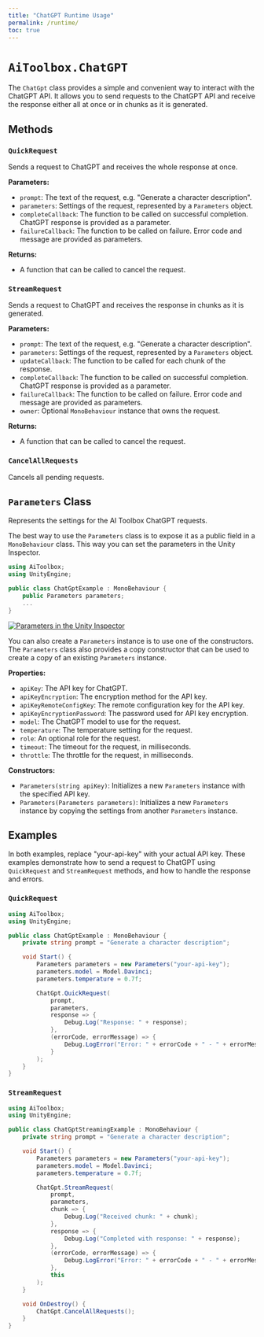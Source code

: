 ```yaml
---
title: "ChatGPT Runtime Usage"
permalink: /runtime/
toc: true
---
```


# `AiToolbox.ChatGPT`
The `ChatGpt` class provides a simple and convenient way to interact with the ChatGPT API. It allows you to send requests to the ChatGPT API and receive the response either all at once or in chunks as it is generated.

## Methods

### `QuickRequest`

Sends a request to ChatGPT and receives the whole response at once.

**Parameters:**

- `prompt`: The text of the request, e.g. "Generate a character description".
- `parameters`: Settings of the request, represented by a `Parameters` object.
- `completeCallback`: The function to be called on successful completion. ChatGPT response is provided as a parameter.
- `failureCallback`: The function to be called on failure. Error code and message are provided as parameters.

**Returns:**

- A function that can be called to cancel the request.

### `StreamRequest`

Sends a request to ChatGPT and receives the response in chunks as it is generated.

**Parameters:**

- `prompt`: The text of the request, e.g. "Generate a character description".
- `parameters`: Settings of the request, represented by a `Parameters` object.
- `updateCallback`: The function to be called for each chunk of the response.
- `completeCallback`: The function to be called on successful completion. ChatGPT response is provided as a parameter.
- `failureCallback`: The function to be called on failure. Error code and message are provided as parameters.
- `owner`: Optional `MonoBehaviour` instance that owns the request.

**Returns:**

- A function that can be called to cancel the request.

### `CancelAllRequests`

Cancels all pending requests.

## `Parameters` Class

Represents the settings for the AI Toolbox ChatGPT requests.

The best way to use the `Parameters` class is to expose it as a public field in a `MonoBehaviour` class. This way you can set the parameters in the Unity Inspector.

```csharp
using AiToolbox;
using UnityEngine;

public class ChatGptExample : MonoBehaviour {
    public Parameters parameters;
    ...
}
```

[![Parameters in the Unity Inspector](../images/parameters-inspector.png)](../images/parameters-inspector.png)

You can also create a `Parameters` instance is to use one of the constructors. The `Parameters` class also provides a copy constructor that can be used to create a copy of an existing `Parameters` instance.

**Properties:**

- `apiKey`: The API key for ChatGPT.
- `apiKeyEncryption`: The encryption method for the API key.
- `apiKeyRemoteConfigKey`: The remote configuration key for the API key.
- `apiKeyEncryptionPassword`: The password used for API key encryption.
- `model`: The ChatGPT model to use for the request.
- `temperature`: The temperature setting for the request.
- `role`: An optional role for the request.
- `timeout`: The timeout for the request, in milliseconds.
- `throttle`: The throttle for the request, in milliseconds.

**Constructors:**

- `Parameters(string apiKey)`: Initializes a new `Parameters` instance with the specified API key.
- `Parameters(Parameters parameters)`: Initializes a new `Parameters` instance by copying the settings from another `Parameters` instance.

## Examples

In both examples, replace "your-api-key" with your actual API key. These examples demonstrate how to send a request to ChatGPT using `QuickRequest` and `StreamRequest` methods, and how to handle the response and errors.

### `QuickRequest`

```csharp
using AiToolbox;
using UnityEngine;

public class ChatGptExample : MonoBehaviour {
    private string prompt = "Generate a character description";

    void Start() {
        Parameters parameters = new Parameters("your-api-key");
        parameters.model = Model.Davinci;
        parameters.temperature = 0.7f;

        ChatGpt.QuickRequest(
            prompt,
            parameters,
            response => {
                Debug.Log("Response: " + response);
            },
            (errorCode, errorMessage) => {
                Debug.LogError("Error: " + errorCode + " - " + errorMessage);
            }
        );
    }
}
```

### `StreamRequest`

```csharp
using AiToolbox;
using UnityEngine;

public class ChatGptStreamingExample : MonoBehaviour {
    private string prompt = "Generate a character description";

    void Start() {
        Parameters parameters = new Parameters("your-api-key");
        parameters.model = Model.Davinci;
        parameters.temperature = 0.7f;

        ChatGpt.StreamRequest(
            prompt,
            parameters,
            chunk => {
                Debug.Log("Received chunk: " + chunk);
            },
            response => {
                Debug.Log("Completed with response: " + response);
            },
            (errorCode, errorMessage) => {
                Debug.LogError("Error: " + errorCode + " - " + errorMessage);
            },
            this
        );
    }

    void OnDestroy() {
        ChatGpt.CancelAllRequests();
    }
}
```
